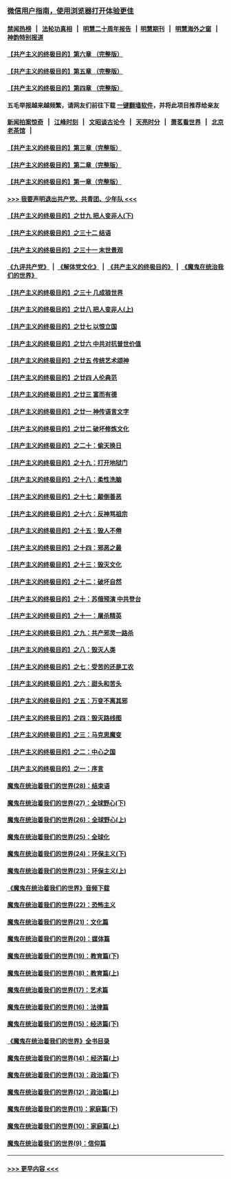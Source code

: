 ### [微信用户指南，使用浏览器打开体验更佳](https://github.com/gfw-breaker/banned-news1/blob/master/indexes/wechat-guide.md?t=0)
#### [禁闻热榜](热点新闻.md?t=0)  &nbsp;&nbsp;|&nbsp;&nbsp; [法轮功真相](https://github.com/gfw-breaker/truth/blob/master/README.md?t=0) &nbsp;&nbsp;|&nbsp;&nbsp; [明慧二十周年报告](https://github.com/gfw-breaker/mh-reports/blob/master/README.md?t=0) &nbsp;&nbsp;|&nbsp;&nbsp;[明慧期刊](https://github.com/gfw-breaker/mh-qikan) &nbsp;&nbsp;|&nbsp;&nbsp; [明慧海外之窗](https://github.com/gfw-breaker/mh-news/blob/master/README.md?t=0) &nbsp;&nbsp;|&nbsp;&nbsp; [神韵特别报道](https://github.com/gfw-breaker/mh-news/blob/master/shenyun.md?t=0)
#### [【共产主义的终极目的】第六章 （完整版）](../pages/nsc422/n11428913.md?t=02110233) 
#### [【共产主义的终极目的】第五章 （完整版）](../pages/nsc422/n11428912.md?t=02110233) 
#### [【共产主义的终极目的】第四章 （完整版）](../pages/nsc422/n11428907.md?t=02110233) 
#### 五毛举报越来越频繁，请网友们前往下载 [一键翻墙软件](https://github.com/gfw-breaker/ssr-accounts)，并将此项目推荐给亲友
#### [新闻拍案惊奇](https://github.com/gfw-breaker/banned-news1/blob/master/pages/link4.md) &nbsp;&nbsp;|&nbsp;&nbsp; [江峰时刻](https://github.com/gfw-breaker/banned-news1/blob/master/pages/link4.md) &nbsp;&nbsp;|&nbsp;&nbsp; [文昭谈古论今](https://github.com/gfw-breaker/banned-news1/blob/master/pages/link4.md) &nbsp;&nbsp;|&nbsp;&nbsp; [天亮时分](https://github.com/gfw-breaker/banned-news1/blob/master/pages/link4.md) &nbsp;&nbsp;|&nbsp;&nbsp; [萧茗看世界](https://github.com/gfw-breaker/banned-news1/blob/master/pages/link4.md) &nbsp;&nbsp;|&nbsp;&nbsp; [北京老茶馆](https://github.com/gfw-breaker/banned-news1/blob/master/pages/link4.md) &nbsp;&nbsp;|&nbsp;&nbsp; 
#### [【共产主义的终极目的】第三章（完整版）](../pages/nsc422/n11428848.md?t=02110233) 
#### [【共产主义的终极目的】第二章（完整版）](../pages/nsc422/n11428831.md?t=02110233) 
#### [【共产主义的终极目的】第一章（完整版）](../pages/nsc422/n11417651.md?t=02110233) 
#### [>>> 我要声明退出共产党、共青团、少年队 <<<](https://github.com/begood0513/goodnews/blob/master/quit/letter.md) 
#### [【共产主义的终极目的】之廿九 把人变非人(下)](../pages/nsc422/n11344140.md?t=02110233) 
#### [【共产主义的终极目的】之三十二 结语](../pages/nsc422/n11360535.md?t=02110233) 
#### [【共产主义的终极目的】之三十一 末世景观](../pages/nsc422/n11351129.md?t=02110233) 
#### [《九评共产党》](https://github.com/begood0513/9ping.md/blob/master/README.md) &nbsp;|&nbsp; [《解体党文化》](../../../../jtdwh.md/blob/master/README.md)  &nbsp;|&nbsp; [《共产主义的终极目的》](../../../../gczydzjmd.md/blob/master/README.md) &nbsp;|&nbsp; [《魔鬼在统治我们的世界》](../../../../mgztzwmdsj.md/blob/master/README.md) 
#### [【共产主义的终极目的】之三十 几成狼世界](../pages/nsc422/n11348280.md?t=02110233) 
#### [【共产主义的终极目的】之廿八 把人变非人(上)](../pages/nsc422/n11340492.md?t=02110233) 
#### [【共产主义的终极目的】之廿七 以恨立国](../pages/nsc422/n11336944.md?t=02110233) 
#### [【共产主义的终极目的】之廿六 中共对抗普世价值](../pages/nsc422/n11324785.md?t=02110233) 
#### [【共产主义的终极目的】之廿五 传统艺术颂神](../pages/nsc422/n11296396.md?t=02110233) 
#### [【共产主义的终极目的】之廿四 人伦典范](../pages/nsc422/n11296397.md?t=02110233) 
#### [【共产主义的终极目的】之廿三 富而有德](../pages/nsc422/n11283598.md?t=02110233) 
#### [【共产主义的终极目的】之廿一 神传语言文字](../pages/nsc422/n11263265.md?t=02110233) 
#### [【共产主义的终极目的】之廿二 破坏修炼文化](../pages/nsc422/n11245728.md?t=02110233) 
#### [【共产主义的终极目的】之二十：偷天换日](../pages/nsc422/n11238846.md?t=02110233) 
#### [【共产主义的终极目的】之十九：打开地狱门](../pages/nsc422/n11206376.md?t=02110233) 
#### [【共产主义的终极目的】之十八：柔性洗脑](../pages/nsc422/n11199994.md?t=02110233) 
#### [【共产主义的终极目的】之十七：颠倒善恶](../pages/nsc422/n11179782.md?t=02110233) 
#### [【共产主义的终极目的】之十六：反神骂祖宗](../pages/nsc422/n11166798.md?t=02110233) 
#### [【共产主义的终极目的】之十五：毁人不倦](../pages/nsc422/n11166792.md?t=02110233) 
#### [【共产主义的终极目的】之十四：邪恶之最](../pages/nsc422/n11150249.md?t=02110233) 
#### [【共产主义的终极目的】之十三：毁灭文化](../pages/nsc422/n11135227.md?t=02110233) 
#### [【共产主义的终极目的】之十二：破坏自然](../pages/nsc422/n11135214.md?t=02110233) 
#### [【共产主义的终极目的】之十：苏俄预演 中共登台](../pages/nsc422/n11118424.md?t=02110233) 
#### [【共产主义的终极目的】之十一：屠杀精英](../pages/nsc422/n11118442.md?t=02110233) 
#### [【共产主义的终极目的】之九：共产邪灵一路杀](../pages/nsc422/n11114139.md?t=02110233) 
#### [【共产主义的终极目的】之八：毁灭人类](../pages/nsc422/n11108503.md?t=02110233) 
#### [【共产主义的终极目的】之七：受苦的还是工农](../pages/nsc422/n11101809.md?t=02110233) 
#### [【共产主义的终极目的】之六：甜头和苦头](../pages/nsc422/n11096971.md?t=02110233) 
#### [【共产主义的终极目的】之五：万变不离其邪](../pages/nsc422/n11091285.md?t=02110233) 
#### [【共产主义的终极目的】之四：毁灭路线图](../pages/nsc422/n11086284.md?t=02110233) 
#### [【共产主义的终极目的】之三：马克思魔变](../pages/nsc422/n11061941.md?t=02110233) 
#### [【共产主义的终极目的】之二：中心之国](../pages/nsc422/n11047728.md?t=02110233) 
#### [【共产主义的终极目的】之一：序言](../pages/nsc422/n11086077.md?t=02110233) 
#### [魔鬼在统治着我们的世界(28)：结束语](../pages/nsc422/n10936246.md?t=02110233) 
#### [魔鬼在统治着我们的世界(27)：全球野心(下)](../pages/nsc422/n10928319.md?t=02110233) 
#### [魔鬼在统治着我们的世界(26)：全球野心(上)](../pages/nsc422/n10900318.md?t=02110233) 
#### [魔鬼在统治着我们的世界(25)：全球化](../pages/nsc422/n10788205.md?t=02110233) 
#### [魔鬼在统治着我们的世界(24)：环保主义(下)](../pages/nsc422/n10695307.md?t=02110233) 
#### [魔鬼在统治着我们的世界(23)：环保主义(上)](../pages/nsc422/n10688613.md?t=02110233) 
#### [《魔鬼在统治着我们的世界》音频下载](../pages/nsc422/n10635553.md?t=02110233) 
#### [魔鬼在统治着我们的世界(22)：恐怖主义](../pages/nsc422/n10614727.md?t=02110233) 
#### [魔鬼在统治着我们的世界(21)：文化篇](../pages/nsc422/n10597706.md?t=02110233) 
#### [魔鬼在统治着我们的世界(20)：媒体篇](../pages/nsc422/n10586579.md?t=02110233) 
#### [魔鬼在统治着我们的世界(19)：教育篇(下)](../pages/nsc422/n10564808.md?t=02110233) 
#### [魔鬼在统治着我们的世界(18)：教育篇(上)](../pages/nsc422/n10526970.md?t=02110233) 
#### [魔鬼在统治着我们的世界(17)：艺术篇](../pages/nsc422/n10499093.md?t=02110233) 
#### [魔鬼在统治着我们的世界(16)：法律篇](../pages/nsc422/n10485969.md?t=02110233) 
#### [魔鬼在统治着我们的世界(15)：经济篇(下)](../pages/nsc422/n10469975.md?t=02110233) 
#### [《魔鬼在统治着我们的世界》全书目录](../pages/nsc422/n10464261.md?t=02110233) 
#### [魔鬼在统治着我们的世界(14)：经济篇(上)](../pages/nsc422/n10457370.md?t=02110233) 
#### [魔鬼在统治着我们的世界(13)：政治篇(下)](../pages/nsc422/n10448270.md?t=02110233) 
#### [魔鬼在统治着我们的世界(12)：政治篇(上)](../pages/nsc422/n10444576.md?t=02110233) 
#### [魔鬼在统治着我们的世界(11)：家庭篇(下)](../pages/nsc422/n10440961.md?t=02110233) 
#### [魔鬼在统治着我们的世界(10)：家庭篇(上)](../pages/nsc422/n10435448.md?t=02110233) 
#### [魔鬼在统治着我们的世界(9)：信仰篇](../pages/nsc422/n10432159.md?t=02110233) 

----
#### [ >>> 更早内容 <<< ](../indexes/nsc422-earlier.md)
